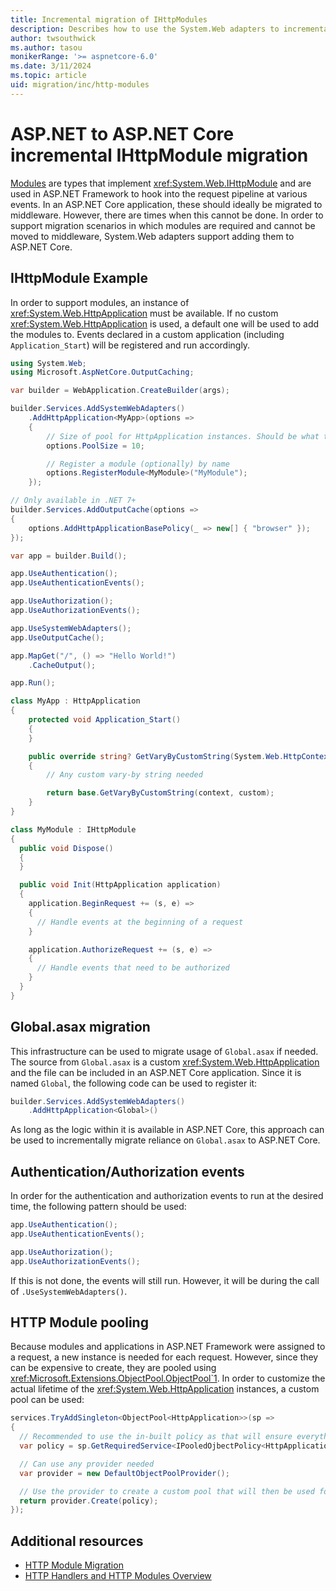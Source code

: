 ```yaml
---
title: Incremental migration of IHttpModules
description: Describes how to use the System.Web adapters to incrementally migrate HTTP modules.
author: twsouthwick
ms.author: tasou
monikerRange: '>= aspnetcore-6.0'
ms.date: 3/11/2024
ms.topic: article
uid: migration/inc/http-modules
---
```


# ASP.NET to ASP.NET Core incremental IHttpModule migration

[Modules](../http-modules.md) are types that implement <xref:System.Web.IHttpModule> and are used in ASP.NET Framework to hook into the request pipeline at various events. In an ASP.NET Core application, these should ideally be migrated to middleware. However, there are times when this cannot be done. In order to support migration scenarios in which modules are required and cannot be moved to middleware, System.Web adapters support adding them to ASP.NET Core.

## IHttpModule Example

In order to support modules, an instance of <xref:System.Web.HttpApplication> must be available. If no custom <xref:System.Web.HttpApplication> is used, a default one will be used to add the modules to. Events declared in a custom application (including `Application_Start`) will be registered and run accordingly.

```csharp
using System.Web;
using Microsoft.AspNetCore.OutputCaching;

var builder = WebApplication.CreateBuilder(args);

builder.Services.AddSystemWebAdapters()
    .AddHttpApplication<MyApp>(options =>
    {
        // Size of pool for HttpApplication instances. Should be what the expected concurrent requests will be
        options.PoolSize = 10;

        // Register a module (optionally) by name
        options.RegisterModule<MyModule>("MyModule");
    });

// Only available in .NET 7+
builder.Services.AddOutputCache(options =>
{
    options.AddHttpApplicationBasePolicy(_ => new[] { "browser" });
});

var app = builder.Build();

app.UseAuthentication();
app.UseAuthenticationEvents();

app.UseAuthorization();
app.UseAuthorizationEvents();

app.UseSystemWebAdapters();
app.UseOutputCache();

app.MapGet("/", () => "Hello World!")
    .CacheOutput();

app.Run();

class MyApp : HttpApplication
{
    protected void Application_Start()
    {
    }

    public override string? GetVaryByCustomString(System.Web.HttpContext context, string custom)
    {
        // Any custom vary-by string needed

        return base.GetVaryByCustomString(context, custom);
    }
}

class MyModule : IHttpModule
{
  public void Dispose()
  {
  }

  public void Init(HttpApplication application)
  {
    application.BeginRequest += (s, e) =>
    {
      // Handle events at the beginning of a request
    }

    application.AuthorizeRequest += (s, e) =>
    {
      // Handle events that need to be authorized
    }
  }
}
```

## Global.asax migration

This infrastructure can be used to migrate usage of `Global.asax` if needed. The source from `Global.asax` is a custom <xref:System.Web.HttpApplication> and the file can be included in an ASP.NET Core application. Since it is named `Global`, the following code can be used to register it:

```csharp
builder.Services.AddSystemWebAdapters()
    .AddHttpApplication<Global>()
```

As long as the logic within it is available in ASP.NET Core, this approach can be used to incrementally migrate reliance on `Global.asax` to ASP.NET Core.

## Authentication/Authorization events

In order for the authentication and authorization events to run at the desired time, the following pattern should be used:

```csharp
app.UseAuthentication();
app.UseAuthenticationEvents();

app.UseAuthorization();
app.UseAuthorizationEvents();
```

If this is not done, the events will still run. However, it will be during the call of `.UseSystemWebAdapters()`.

## HTTP Module pooling

 Because modules and applications in ASP.NET Framework were assigned to a request, a new instance is needed for each request. However, since they can be expensive to create, they are pooled using <xref:Microsoft.Extensions.ObjectPool.ObjectPool`1>. In order to customize the actual lifetime of the <xref:System.Web.HttpApplication> instances, a custom pool can be used:

```csharp
services.TryAddSingleton<ObjectPool<HttpApplication>>(sp =>
{
  // Recommended to use the in-built policy as that will ensure everything is initialized correctly and is not intended to be replaced
  var policy = sp.GetRequiredService<IPooledOjbectPolicy<HttpApplication>>()

  // Can use any provider needed
  var provider = new DefaultObjectPoolProvider();

  // Use the provider to create a custom pool that will then be used for the application.
  return provider.Create(policy);
});
```

## Additional resources

* [HTTP Module Migration](../http-modules.md)
* [HTTP Handlers and HTTP Modules Overview](/iis/configuration/system.webserver/)